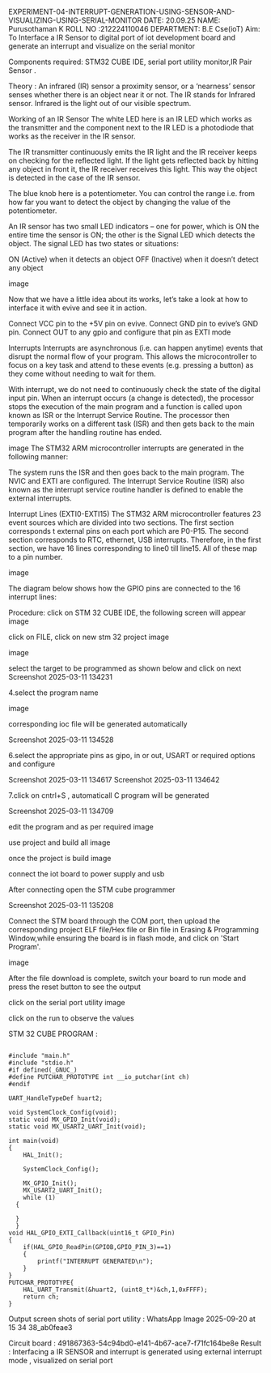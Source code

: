 EXPERIMENT-04-INTERRUPT-GENERATION-USING-SENSOR-AND-VISUALIZING-USING-SERIAL-MONITOR
DATE: 20.09.25
NAME: Purusothaman K
ROLL NO :212224110046
DEPARTMENT: B.E Cse(ioT)
Aim:
To Interface a IR Sensor to digital port of iot development board and generate an interrupt and visualize on the serial monitor

Components required:
STM32 CUBE IDE, serial port utility monitor,IR Pair Sensor .

Theory :
An infrared (IR) sensor a proximity sensor, or a ‘nearness’ sensor senses whether there is an object near it or not. The IR stands for Infrared sensor. Infrared is the light out of our visible spectrum.

Working of an IR Sensor The white LED here is an IR LED which works as the transmitter and the component next to the IR LED is a photodiode that works as the receiver in the IR sensor.

The IR transmitter continuously emits the IR light and the IR receiver keeps on checking for the reflected light. If the light gets reflected back by hitting any object in front it, the IR receiver receives this light. This way the object is detected in the case of the IR sensor.

The blue knob here is a potentiometer. You can control the range i.e. from how far you want to detect the object by changing the value of the potentiometer.

An IR sensor has two small LED indicators – one for power, which is ON the entire time the sensor is ON; the other is the Signal LED which detects the object. The signal LED has two states or situations:

ON (Active) when it detects an object OFF (Inactive) when it doesn’t detect any object

image

Now that we have a little idea about its works, let’s take a look at how to interface it with evive and see it in action.

Connect VCC pin to the +5V pin on evive. Connect GND pin to evive’s GND pin. Connect OUT to any gpio and configure that pin as EXTI mode

Interrupts
Interrupts are asynchronous (i.e. can happen anytime) events that disrupt the normal flow of your program. This allows the microcontroller to focus on a key task and attend to these events (e.g. pressing a button) as they come without needing to wait for them.

With interrupt, we do not need to continuously check the state of the digital input pin. When an interrupt occurs (a change is detected), the processor stops the execution of the main program and a function is called upon known as ISR or the Interrupt Service Routine. The processor then temporarily works on a different task (ISR) and then gets back to the main program after the handling routine has ended.

image The STM32 ARM microcontroller interrupts are generated in the following manner:

The system runs the ISR and then goes back to the main program. The NVIC and EXTI are configured. The Interrupt Service Routine (ISR) also known as the interrupt service routine handler is defined to enable the external interrupts.

Interrupt Lines (EXTI0-EXTI15) The STM32 ARM microcontroller features 23 event sources which are divided into two sections. The first section corresponds t external pins on each port which are P0-P15. The second section corresponds to RTC, ethernet, USB interrupts. Therefore, in the first section, we have 16 lines corresponding to line0 till line15. All of these map to a pin number.

image

The diagram below shows how the GPIO pins are connected to the 16 interrupt lines:

Procedure:
click on STM 32 CUBE IDE, the following screen will appear
image

click on FILE, click on new stm 32 project
image

image

select the target to be programmed as shown below and click on next
Screenshot 2025-03-11 134231

4.select the program name

image

corresponding ioc file will be generated automatically

Screenshot 2025-03-11 134528

6.select the appropriate pins as gipo, in or out, USART or required options and configure

Screenshot 2025-03-11 134617 Screenshot 2025-03-11 134642

7.click on cntrl+S , automaticall C program will be generated

Screenshot 2025-03-11 134709

edit the program and as per required
image

use project and build all
image

once the project is build
image

connect the iot board to power supply and usb

After connecting open the STM cube programmer

Screenshot 2025-03-11 135208

Connect the STM board through the COM port, then upload the corresponding project ELF file/Hex file or Bin file in Erasing & Programming Window,while ensuring the board is in flash mode, and click on 'Start Program'.

image

After the file download is complete, switch your board to run mode and press the reset button to see the output

click on the serial port utility image

click on the run to observe the values

STM 32 CUBE PROGRAM :
```

#include "main.h"
#include "stdio.h"
#if defined(_GNUC_)
#define PUTCHAR_PROTOTYPE int __io_putchar(int ch)
#endif

UART_HandleTypeDef huart2;

void SystemClock_Config(void);
static void MX_GPIO_Init(void);
static void MX_USART2_UART_Init(void);

int main(void)
{
    HAL_Init();

    SystemClock_Config();

    MX_GPIO_Init();
    MX_USART2_UART_Init();
    while (1)
  {
    
  }
  }
void HAL_GPIO_EXTI_Callback(uint16_t GPIO_Pin)
{
	if(HAL_GPIO_ReadPin(GPIOB,GPIO_PIN_3)==1)
	{
		printf("INTERRUPT GENERATED\n");
	}
}
PUTCHAR_PROTOTYPE{
	HAL_UART_Transmit(&huart2, (uint8_t*)&ch,1,0xFFFF);
	return ch;
}
```

Output screen shots of serial port utility :
WhatsApp Image 2025-09-20 at 15 34 38_ab0feae3

Circuit board :
491867363-54c94bd0-e141-4b67-ace7-f71fc164be8e
Result :
Interfacing a IR SENSOR and interrupt is generated using external interrupt mode , visualized on serial port
